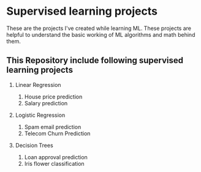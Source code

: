 # Supervised learning projects
 These are the projects I've created while learning ML.
 These projects are helpful to understand the basic working of ML algorithms and math behind them.


## This Repository include following supervised learning projects

  1. Linear Regression
      1. House price prediction
      2. Salary prediction

  2. Logistic Regression
      1. Spam email prediction
      2. Telecom Churn Prediction
  
  3. Decision Trees
      1. Loan approval prediction
      2. Iris flower classification

